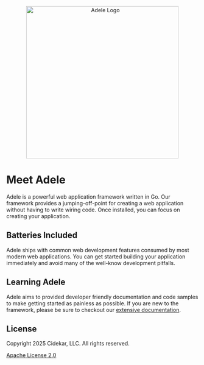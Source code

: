 <p align="center"><img src="https://github.com/user-attachments/assets/2347ad25-9a6e-4d5f-b55b-81ee062874a2" width="400" alt="Adele Logo"></p>

# Meet Adele
Adele is a powerful web application framework written in Go. Our framework provides a jumping-off-point for creating a web application without having to write wiring code. Once installed, you can focus on creating your application.

## Batteries Included
Adele ships with common web development features consumed by most modern web applications. You can get started building your application immediately and avoid many of the well-know development pitfalls.

## Learning Adele
Adele aims to provided developer friendly documentation and code samples to make getting started as painless as possible. If you are new to the framework, please be sure to checkout our [extensive documentation](...).

## License
Copyright 2025 Cidekar, LLC. All rights reserved.

[Apache License 2.0](./LICENSE)
